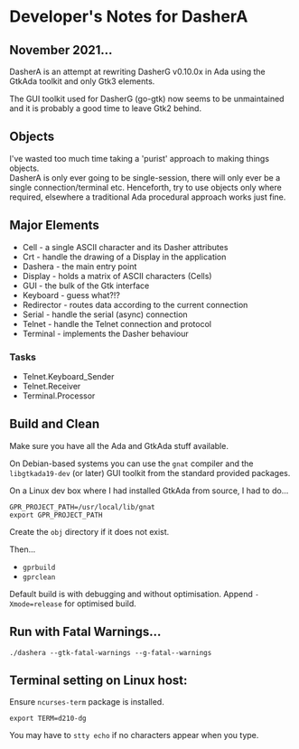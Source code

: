 # Developer's Notes for DasherA

## November 2021...

DasherA is an attempt at rewriting DasherG v0.10.0x in Ada using the
GtkAda toolkit and only Gtk3 elements.

The GUI toolkit used for DasherG (go-gtk) now seems to be unmaintained and it is probably a good time to leave Gtk2 behind. 

## Objects

I've wasted too much time taking a 'purist' approach to making things objects.  
DasherA is only ever going to be single-session, there will only ever be a single connection/terminal etc.
Henceforth, try to use objects only where required, elsewhere a traditional Ada procedural approach works just fine.

## Major Elements

* Cell - a single ASCII character and its Dasher attributes
* Crt - handle the drawing of a Display in the application
* Dashera - the main entry point
* Display - holds a matrix of ASCII characters (Cells)
* GUI - the bulk of the Gtk interface
* Keyboard - guess what?!?
* Redirector - routes data according to the current connection
* Serial - handle the serial (async) connection
* Telnet - handle the Telnet connection and protocol
* Terminal - implements the Dasher behaviour

### Tasks

* Telnet.Keyboard_Sender
* Telnet.Receiver
* Terminal.Processor

## Build and Clean

Make sure you have all the Ada and GtkAda stuff available.

On Debian-based systems you can use the `gnat` compiler and the `libgtkada19-dev` (or later) GUI
toolkit from the standard provided packages.

On a Linux dev box where I had installed GtkAda from source, I had to do...
```
GPR_PROJECT_PATH=/usr/local/lib/gnat
export GPR_PROJECT_PATH
```
Create the `obj` directory if it does not exist.

Then...

* `gprbuild`
* `gprclean`

Default build is with debugging and without optimisation.  Append `-Xmode=release` for optimised build.

## Run with Fatal Warnings...
`./dashera --gtk-fatal-warnings --g-fatal--warnings`

## Terminal setting on Linux host:

Ensure `ncurses-term` package is installed.

`export TERM=d210-dg`

You may have to `stty echo` if no characters appear when you type.
